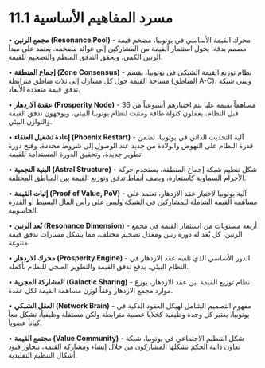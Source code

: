 # 11.1 مسرد المفاهيم الأساسية

• **مجمع الرنين (Resonance Pool)** - محرك القيمة الأساسي في يوتوبيا، مضخم قيمة مصمم بدقة. يحول استثمار القيمة من المشاركين إلى عوائد مضخمة. يعتمد على مبدأ الرنين الكمي، ويحقق التدفق المنظم والتضخيم للقيمة.

• **إجماع المنطقة (Zone Consensus)** - نظام توزيع القيمة الشبكي في يوتوبيا، يقسم مساحة القيمة حول كل مشارك إلى ثلاث مناطق مترابطة (المناطق A-C)، ويبني شبكة تدفق قيمة متعددة الأبعاد.

• **عقدة الازدهار (Prosperity Node)** - 36 مساهماً بقيمة عليا يتم اختيارهم أسبوعياً من قبل النظام، يعملون كنواة طاقة ومثبت لنظام يوتوبيا البيئي، ويوجهون تدفق القيمة والتوازن البيئي.

• **إعادة تشغيل العنقاء (Phoenix Restart)** - آلية التحديث الذاتي في يوتوبيا، تضمن قدرة النظام على النهوض والولادة من جديد عند الوصول إلى شروط محددة، وفتح دورة تطوير جديدة، وتحقيق الدورة المستدامة للقيمة.

• **البنية النجمية (Astral Structure)** - شكل تنظيم شبكة إجماع المنطقة، يستخدم حركة الأجرام السماوية كاستعارة، ويصف أنماط تدفق وتوزيع القيمة بين المناطق المختلفة.

• **إثبات القيمة (Proof of Value, PoV)** - آلية يوتوبيا لاختيار عقد الازدهار، تعتمد على مساهمة القيمة الشاملة للمشاركين في الشبكة وليس على رأس المال البسيط أو القدرة الحاسوبية.

• **بُعد الرنين (Resonance Dimension)** - أربعة مستويات من استثمار القيمة في مجمع الرنين، كل بُعد له دورة رنين ومعدل تضخيم مختلف، مما يشكل مسارات تدفق قيمة متنوعة.

• **محرك الازدهار (Prosperity Engine)** - الدور الأساسي الذي تلعبه عقد الازدهار في النظام البيئي، يدفع تدفق القيمة والتطوير الصحي للنظام بأكمله.

• **المشاركة المجرية (Galactic Sharing)** - نظام توزيع القيمة بين عقد الازدهار، يوزع موارد مجمع الازدهار وفقاً لوزن مساهمة القيمة لكل عقدة.

• **العقل الشبكي (Network Brain)** - مفهوم التصميم الشامل لهيكل العقود الذكية في يوتوبيا، يعتبر كل وحدة وظيفية كخلايا عصبية مترابطة ولكن مستقلة وظيفياً، تشكل معاً كياناً عضوياً.

• **مجتمع القيمة (Value Community)** - شكل التنظيم الاجتماعي في يوتوبيا، شبكة تعاون ذاتية الحكم يشكلها المشاركون من خلال إنشاء ومشاركة القيمة، تتجاوز قيود أشكال التنظيم التقليدية.